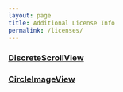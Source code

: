 ```yaml
---
layout: page
title: Additional License Info
permalink: /licenses/
---
```


### [DiscreteScrollView](https://github.com/yarolegovich/DiscreteScrollView/blob/a3a22d76c38e28cb03b45629b93e4ac03ce6fcc9/README.md#special-thanks)

### [CircleImageView](https://raw.githubusercontent.com/hdodenhof/CircleImageView/master/LICENSE.txt)